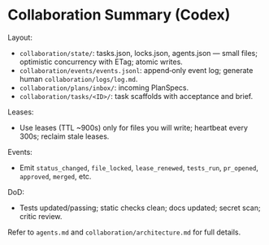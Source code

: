 # Collaboration Summary (Codex)

Layout:
- `collaboration/state/`: tasks.json, locks.json, agents.json — small files; optimistic concurrency with ETag; atomic writes.
- `collaboration/events/events.jsonl`: append‑only event log; generate human `collaboration/logs/log.md`.
- `collaboration/plans/inbox/`: incoming PlanSpecs.
- `collaboration/tasks/<ID>/`: task scaffolds with acceptance and brief.

Leases:
- Use leases (TTL ~900s) only for files you will write; heartbeat every 300s; reclaim stale leases.

Events:
- Emit `status_changed`, `file_locked`, `lease_renewed`, `tests_run`, `pr_opened`, `approved`, `merged`, etc.

DoD:
- Tests updated/passing; static checks clean; docs updated; secret scan; critic review.

Refer to `agents.md` and `collaboration/architecture.md` for full details.

